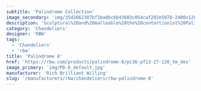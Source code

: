 ```yaml
---
subtitle: 'Palindrome Collection'
image_secondary: 'img/35d2662307bf1ba0bcbb43603c054caf202e5078-2400x1200.png'
description: 'Sculptural%20and%20malleable%20the%20contortionist%20Palindrome%20was%20built%20to%20adapt%20to%20its%20environment.%20Each%20installation%20is%20unique%2C%20thanks%20to%20the%20modular%20composition%20of%20its%20tubular%20steel%20arms.%20They%20rotate%20to%20the%20custom%20configuration%20dictated%20by%20the%20size%20and%20shape%20of%20a%20space.%A0%A0'
category: 'Chandeliers'
designer: 'RBW'
tags:
  - 'Chandeliers'
  - 'rbw'
title: 'Palindrome 8'
href: 'https://rbw.com/products/palindrome-8/pc36-pf13-27-120_tm_dex'
image_primary: 'img/PD-8_default.jpg'
manufacturer: 'Rich Brilliant Willing'
slug: '/manufacturers/rbw/chandeliers/rbw-palindrome-8'
---
```

